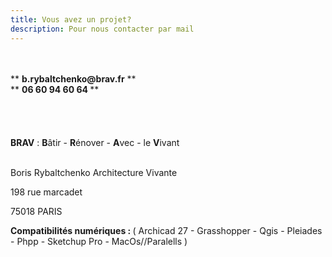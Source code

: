 ```yaml
---
title: Vous avez un projet?
description: Pour nous contacter par mail
---
```

</br>
</br>
** <b>b.rybaltchenko@brav.fr</b> **
</br>
** <b> 06 60 94 60 64 </b> **
</br>
</br>
</br>
</br>
</br>
<b>BRAV</b> :   <b>B</b>âtir  -  <b>R</b>énover  -  <b>A</b>vec  -  le <b>V</b>ivant<br><br>

Boris Rybaltchenko Architecture Vivante

198 rue marcadet

75018 PARIS


<b>Compatibilités numériques : </b> ( Archicad 27 - Grasshopper - Qgis - Pleiades - Phpp - Sketchup Pro - MacOs//Paralells )
